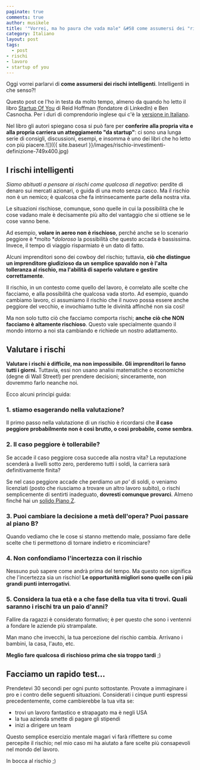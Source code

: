 ```yaml
---
paginate: true
comments: true
author: musikele
title: '"Vorrei, ma ho paura che vada male"	&#58 come assumersi dei "rischi intelligenti"'
category: Italiano
layout: post
tags:
  - post
- rischi
- lavoro
- startup of you
---
```


Oggi vorrei parlarvi di **come assumersi dei rischi intelligenti**. Intelligenti in che senso?!

Questo post ce l'ho in testa da molto tempo, almeno da quando ho letto il libro [Startup Of You](http://amzn.to/2oaDAB6) di Reid Hoffman (fondatore di LinkedIn) e Ben Casnocha. Per i duri di comprendorio inglese qui c'è la [versione in Italiano](http://amzn.to/2oQsY92).

Nel libro gli autori spiegano cosa si può fare per **conferire alla propria vita e alla propria carriera un atteggiamento "da startup"**: ci sono una lunga serie di consigli, discussioni, esempi, e insomma è uno dei libri che ho letto con più piacere.![]({{ site.baseurl }}/images/rischio-investimenti-definizione-749x400.jpg)

## I rischi intelligenti

*Siamo abituati a pensare ai rischi come qualcosa di negativo*: perdite di denaro sui mercati azionari, o guida di una moto senza casco. Ma il rischio non è un nemico; è qualcosa che fa intrinsecamente parte della nostra vita.

Le situazioni rischiose, comunque, sono quelle in cui la possibilità che le cose vadano male è decisamente più alto del vantaggio che si ottiene se le cose vanno bene.

Ad esempio, **volare in aereo non è rischioso**, perché anche se lo scenario peggiore è *molto **doloroso* la possibilità che questo accada è bassissima. Invece, il tempo di viaggio risparmiato è un dato di fatto.

Alcuni imprenditori sono dei cowboy del rischio; tuttavia, **ciò che distingue un imprenditore giudizioso da un semplice spavaldo non è l'alta tolleranza al rischio, ma l'abilità di saperlo valutare e gestire correttamente**.

Il rischio, in un contesto come quello del lavoro, è correlato alle scelte che facciamo, e alla possibilità che qualcosa vada storto. Ad esempio, quando cambiamo lavoro, ci assumiamo il rischio che il nuovo possa essere anche peggiore del vecchio, e invochiamo tutte le divinità affinché non sia così!

Ma non solo tutto ciò che facciamo comporta rischi; **anche** **ciò che NON facciamo è altamente rischioso**. Questo vale specialmente quando il mondo intorno a noi sta cambiando e richiede un nostro adattamento.

## Valutare i rischi

**Valutare i rischi è difficile, ma non impossibile. Gli imprenditori lo fanno tutti i giorni.** Tuttavia, essi non usano analisi matematiche o economiche (degne di Wall Street!) per prendere decisioni; sinceramente, non dovremmo farlo neanche noi.

Ecco alcuni princìpi guida:

### 1. stiamo esagerando nella valutazione?

Il primo passo nella valutazione di un rischio è ricordarsi che **il caso peggiore probabilmente non è così brutto, o così probabile, come sembra**.

### 2. Il caso peggiore è tollerabile?

Se accade il caso peggiore cosa succede alla nostra vita? La reputazione scenderà a livelli sotto zero, perderemo tutti i soldi, la carriera sarà definitivamente finita?

Se nel caso peggiore accade che perdiamo *un po'* di soldi, o veniamo licenziati (posto che riusciamo a trovare un altro lavoro subito), o rischi semplicemente di sentirti inadeguato, **dovresti comunque provarci**. Almeno finché hai un [solido Piano Z](https://michelenasti.com/2015/11/serve-un-piano/).

### 3. Puoi cambiare la decisione a metà dell'opera? Puoi passare al piano B?

Quando vediamo che le cose si stanno mettendo male, possiamo fare delle scelte che ti permettono di tornare indietro e ricominciare?

### 4. Non confondiamo l'incertezza con il rischio

Nessuno può sapere come andrà prima del tempo. Ma questo non significa che l'incertezza sia un rischio! **Le opportunità migliori sono quelle con i più grandi punti interrogativi**.

### 5. Considera la tua età e a che fase della tua vita ti trovi. Quali saranno i rischi tra un paio d'anni?

Fallire da ragazzi è considerato formativo; è per questo che sono i ventenni a fondare le aziende più strampalate.

Man mano che invecchi, la tua percezione del rischio cambia. Arrivano i bambini, la casa, l'auto, etc.

**Meglio fare qualcosa di rischioso prima che sia troppo tardi** ;)

## Facciamo un rapido test...

Prendetevi 30 secondi per ogni punto sottostante. Provate a immaginare i pro e i contro delle seguenti situazioni. Considerati i cinque punti espressi precedentemente, come cambierebbe la tua vita se:

* trovi un lavoro fantastico e strapagato ma è negli USA
* la tua azienda smette di pagare gli stipendi
* inizi a dirigere un team

Questo semplice esercizio mentale magari vi farà riflettere su come percepite il rischio; nel mio caso mi ha aiutato a fare scelte più consapevoli nel mondo del lavoro.

In bocca al rischio ;)


